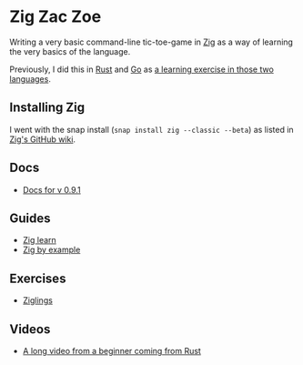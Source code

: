 # Zig Zac Zoe

Writing a very basic command-line tic-toe-game in [Zig](https://ziglang.org) as a way of learning the very basics of the language.

Previously, I did this in [Rust](https://github.com/sts10/rusty-tac) and [Go](https://github.com/sts10/tic-tac-go) as [a learning exercise in those two languages](https://sts10.github.io/2017/11/18/trying-go-and-rust.html).

## Installing Zig
I went with the snap install (`snap install zig --classic --beta`) as listed in [Zig's GitHub wiki](https://github.com/ziglang/zig/wiki/Install-Zig-from-a-Package-Manager).

## Docs
* [Docs for v 0.9.1](https://ziglang.org/documentation/0.9.1/)
<!-- https://ziglang.org/documentation/master/std/#root -->

## Guides
* [Zig learn](https://ziglearn.org/)
* [Zig by example](https://zig-by-example.com/)

## Exercises
* [Ziglings](https://github.com/ratfactor/ziglings)

## Videos
* [A long video from a beginner coming from Rust](https://www.youtube.com/watch?v=O4UYT-brgrc)
